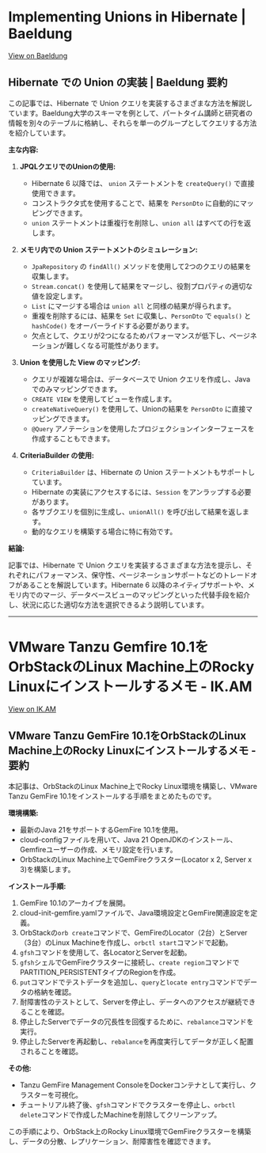 # Implementing Unions in Hibernate | Baeldung

[View on Baeldung](https://feeds.feedblitz.com/~/920359853/0/baeldung~Implementing-Unions-in-Hibernate)

## Hibernate での Union の実装 | Baeldung 要約

この記事では、Hibernate で Union クエリを実装するさまざまな方法を解説しています。Baeldung大学のスキーマを例として、パートタイム講師と研究者の情報を別々のテーブルに格納し、それらを単一のグループとしてクエリする方法を紹介しています。

**主な内容:**

1.  **JPQLクエリでのUnionの使用:**
    *   Hibernate 6 以降では、 `union` ステートメントを `createQuery()` で直接使用できます。
    *   コンストラクタ式を使用することで、結果を `PersonDto` に自動的にマッピングできます。
    *   `union` ステートメントは重複行を削除し、`union all` はすべての行を返します。

2.  **メモリ内での Union ステートメントのシミュレーション:**
    *   `JpaRepository` の `findAll()` メソッドを使用して2つのクエリの結果を収集します。
    *   `Stream.concat()` を使用して結果をマージし、役割プロパティの適切な値を設定します。
    *   `List` にマージする場合は `union all` と同様の結果が得られます。
    *   重複を削除するには、結果を `Set` に収集し、`PersonDto` で `equals()` と `hashCode()` をオーバーライドする必要があります。
    *   欠点として、クエリが2つになるためパフォーマンスが低下し、ページネーションが難しくなる可能性があります。

3.  **Union を使用した View のマッピング:**
    *   クエリが複雑な場合は、データベースで Union クエリを作成し、Java でのみマッピングできます。
    *   `CREATE VIEW` を使用してビューを作成します。
    *   `createNativeQuery()` を使用して、Unionの結果を `PersonDto` に直接マッピングできます。
    *   `@Query` アノテーションを使用したプロジェクションインターフェースを作成することもできます。

4.  **CriteriaBuilder の使用:**
    *   `CriteriaBuilder` は、Hibernate の Union ステートメントもサポートしています。
    *   Hibernate の実装にアクセスするには、`Session` をアンラップする必要があります。
    *   各サブクエリを個別に生成し、`unionAll()` を呼び出して結果を返します。
    *   動的なクエリを構築する場合に特に有効です。

**結論:**

記事では、Hibernate で Union クエリを実装するさまざまな方法を提示し、それぞれにパフォーマンス、保守性、ページネーションサポートなどのトレードオフがあることを解説しています。Hibernate 6 以降のネイティブサポートや、メモリ内でのマージ、データベースビューのマッピングといった代替手段を紹介し、状況に応じた適切な方法を選択できるよう説明しています。

---
# VMware Tanzu Gemfire 10.1をOrbStackのLinux Machine上のRocky Linuxにインストールするメモ - IK.AM

[View on IK.AM](https://ik.am/entries/854)

## VMware Tanzu GemFire 10.1をOrbStackのLinux Machine上のRocky Linuxにインストールするメモ - 要約

本記事は、OrbStackのLinux Machine上でRocky Linux環境を構築し、VMware Tanzu GemFire 10.1をインストールする手順をまとめたものです。

**環境構築:**

*   最新のJava 21をサポートするGemFire 10.1を使用。
*   cloud-configファイルを用いて、Java 21 OpenJDKのインストール、Gemfireユーザーの作成、メモリ設定を行います。
*   OrbStackのLinux Machine上でGemFireクラスター(Locator x 2, Server x 3)を構築します。

**インストール手順:**

1.  GemFire 10.1のアーカイブを展開。
2.  cloud-init-gemfire.yamlファイルで、Java環境設定とGemFire関連設定を定義。
3.  OrbStackの`orb create`コマンドで、GemFireのLocator（2台）とServer（3台）のLinux Machineを作成し、`orbctl start`コマンドで起動。
4.  `gfsh`コマンドを使用して、各LocatorとServerを起動。
5.  `gfsh`シェルでGemFireクラスターに接続し、`create region`コマンドでPARTITION\_PERSISTENTタイプのRegionを作成。
6.  `put`コマンドでテストデータを追加し、`query`と`locate entry`コマンドでデータの格納を確認。
7.  耐障害性のテストとして、Serverを停止し、データへのアクセスが継続できることを確認。
8.  停止したServerでデータの冗長性を回復するために、`rebalance`コマンドを実行。
9.  停止したServerを再起動し、`rebalance`を再度実行してデータが正しく配置されることを確認。

**その他:**

*   Tanzu GemFire Management ConsoleをDockerコンテナとして実行し、クラスターを可視化。
*   チュートリアル終了後、`gfsh`コマンドでクラスターを停止し、`orbctl delete`コマンドで作成したMachineを削除してクリーンアップ。

この手順により、OrbStack上のRocky Linux環境でGemFireクラスターを構築し、データの分散、レプリケーション、耐障害性を確認できます。
